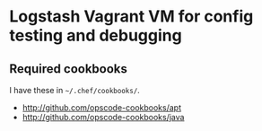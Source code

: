 # Logstash Vagrant VM for config testing and debugging

## Required cookbooks
I have these in `~/.chef/cookbooks/`.

  * http://github.com/opscode-cookbooks/apt
  * http://github.com/opscode-cookbooks/java
